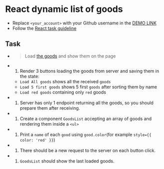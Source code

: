 # React dynamic list of goods
- Replace `<your_account>` with your Github username in the
 [DEMO LINK](https://EVolokhin.github.io/react_dynamic-list-of-goods/)
- Follow the [React task guideline](https://github.com/mate-academy/react_task-guideline#react-tasks-guideline)

## Task
+ > Load [the goods](https://mate-academy.github.io/react_dynamic-list-of-goods/goods.json) and show them on the page

+ 1. Render 3 buttons loading the goods from server and saving them in the state:
    - `Load All goods` shows all the received `goods`
    - `Load 5 first goods` shows 5 first `goods` after sorting them by name
    - `Load red goods` containing only `red` goods
+ 1. Server has only 1 endpoint returning all the goods, so you should prepare them after receiving.
+ 1. Create a component `GoodsList` accepting an array of goods and rendering them inside a `<ul>`
+ 1. Print a `name` of each `good` using `good.color`(for example `style={{ color: 'red' }}`)
+ 1. There should be a new request to the server on each button click.
+ 1. `GoodsList` should show the last loaded goods.
